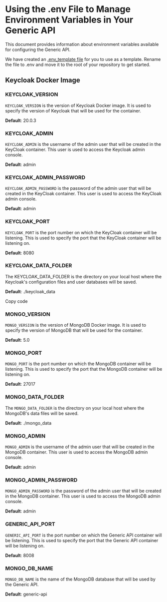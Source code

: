 # Using the .env File to Manage Environment Variables in Your Generic API

This document provides information about environment variables available for configuring the Generic API.

We have created an [.env_template file](./.env_template) for you to use as a template. Rename the file to .env and move it to the root of your repository to get started.

## Keycloak Docker Image

### KEYCLOAK_VERSION

`KEYCLOAK_VERSION` is the version of Keycloak Docker image. It is used to specify the version of Keycloak that will be used for the container.

**Default**: 20.0.3

### KEYCLOAK_ADMIN

`KEYCLOAK_ADMIN` is the username of the admin user that will be created in the KeyCloak container. This user is used to access the Keycloak admin console.

**Default**: admin

### KEYCLOAK_ADMIN_PASSWORD

`KEYCLOAK_ADMIN_PASSWORD` is the password of the admin user that will be created in the KeyCloak container. This user is used to access the KeyCloak admin console.

**Default**: admin

### KEYCLOAK_PORT

`KEYCLOAK_PORT` is the port number on which the KeyCloak container will be listening. This is used to specify the port that the KeyCloak container will be listening on.

**Default**: 8080

### KEYCLOAK_DATA_FOLDER

The KEYCLOAK_DATA_FOLDER is the directory on your local host where the Keycloak's configuration files and user databases will be saved.

**Default**: ./keycloak_data

Copy code
### MONGO_VERSION

`MONGO_VERSION` is the version of MongoDB Docker image. It is used to specify the version of MongoDB that will be used for the container.

**Default**: 5.0

### MONGO_PORT

`MONGO_PORT` is the port number on which the MongoDB container will be listening. This is used to specify the port that the MongoDB container will be listening on.

**Default**: 27017

### MONGO_DATA_FOLDER

The `MONGO_DATA_FOLDER` is the directory on your local host where the MongoDB's data files will be saved.

**Default**: ./mongo_data

### MONGO_ADMIN

`MONGO_ADMIN` is the username of the admin user that will be created in the MongoDB container. This user is used to access the MongoDB admin console.

**Default**: admin

### MONGO_ADMIN_PASSWORD

`MONGO_ADMIN_PASSWORD` is the password of the admin user that will be created in the MongoDB container. This user is used to access the MongoDB admin console.

**Default**: admin

### GENERIC_API_PORT

`GENERIC_API_PORT` is the port number on which the Generic API container will be listening. This is used to specify the port that the Generic API container will be listening on.

**Default**: 8008

### MONGO_DB_NAME

`MONGO_DB_NAME` is the name of the MongoDB database that will be used by the Generic API. 

**Default**: generic-api
